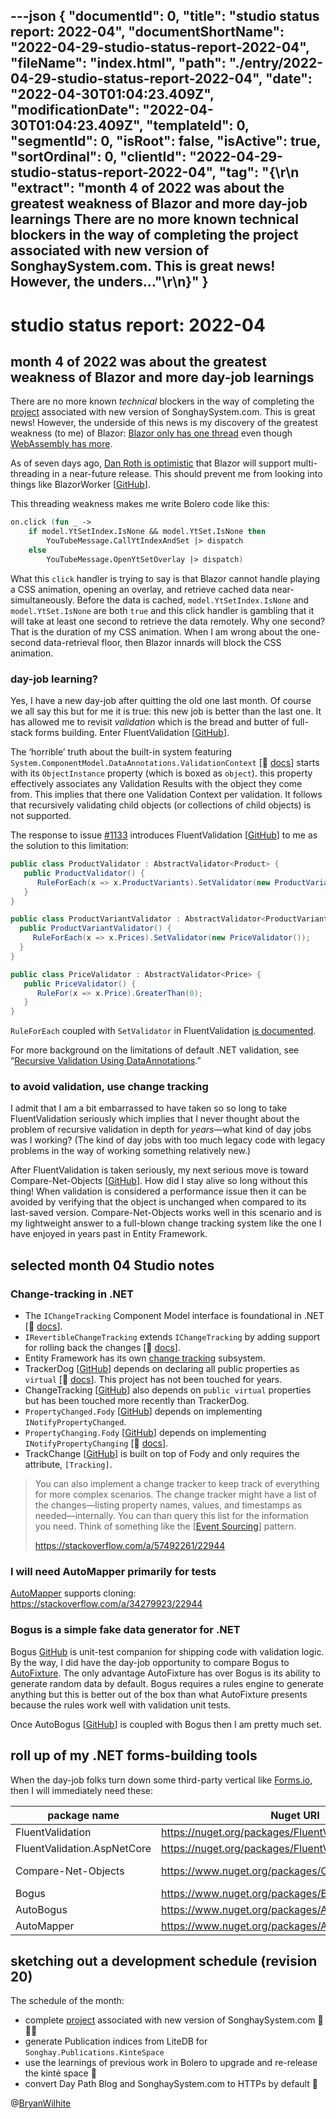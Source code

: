 ---json
{
  "documentId": 0,
  "title": "studio status report: 2022-04",
  "documentShortName": "2022-04-29-studio-status-report-2022-04",
  "fileName": "index.html",
  "path": "./entry/2022-04-29-studio-status-report-2022-04",
  "date": "2022-04-30T01:04:23.409Z",
  "modificationDate": "2022-04-30T01:04:23.409Z",
  "templateId": 0,
  "segmentId": 0,
  "isRoot": false,
  "isActive": true,
  "sortOrdinal": 0,
  "clientId": "2022-04-29-studio-status-report-2022-04",
  "tag": "{\r\n  \"extract\": \"month 4 of 2022 was about the greatest weakness of Blazor and more day-job learnings There are no more known technical blockers in the way of completing the  project associated with new version of SonghaySystem.com. This is great news! However, the unders…\"\r\n}"
}
---

# studio status report: 2022-04

## month 4 of 2022 was about the greatest weakness of Blazor and more day-job learnings

There are no more known _technical_ blockers in the way of completing the  [project](https://github.com/BryanWilhite/Songhay.Dashboard/projects/2) associated with new version of SonghaySystem.com. This is great news! However, the underside of this news is my discovery of the greatest weakness (to me) of Blazor: [Blazor only has one thread](https://github.com/dotnet/aspnetcore/issues/14253#issuecomment-534118256) even though [WebAssembly has more](https://web.dev/webassembly-threads/).

As of seven days ago, [Dan Roth is optimistic](https://github.com/dotnet/aspnetcore/issues/17730#issuecomment-1106583704) that Blazor will support multi-threading in a near-future release. This should prevent me from looking into things like BlazorWorker [[GitHub](https://github.com/Tewr/BlazorWorker)].

This threading weakness makes me write Bolero code like this:

```fsharp
on.click (fun _ ->
    if model.YtSetIndex.IsNone && model.YtSet.IsNone then
        YouTubeMessage.CallYtIndexAndSet |> dispatch
    else
        YouTubeMessage.OpenYtSetOverlay |> dispatch)
```

What this `click` handler is trying to say is that Blazor cannot handle playing a CSS animation, opening an overlay, and retrieve cached data near-simultaneously. Before the data is cached, `model.YtSetIndex.IsNone` and `model.YtSet.IsNone` are both `true` and this click handler is gambling that it will take at least one second to retrieve the data remotely. Why one second? That is the duration of my CSS animation. When I am wrong about the one-second data-retrieval floor, then Blazor innards will block the CSS animation.

### day-job learning?

Yes, I have a new day-job after quitting the old one last month. Of course we all say this but for me it is true: this new job is better than the last one. It has allowed me to revisit _validation_ which is the bread and butter of full-stack forms building. Enter FluentValidation [[GitHub](https://github.com/FluentValidation/FluentValidation)].

The ‘horrible’ truth about the built-in system featuring `System.ComponentModel.DataAnnotations.ValidationContext` [📖 [docs](https://docs.microsoft.com/en-us/dotnet/api/system.componentmodel.dataannotations.validationcontext?view=net-6.0)] starts with its `ObjectInstance` property (which is boxed as `object`). this property effectively associates any Validation Results with the object they come from. This implies that there one Validation Context per validation. It follows that recursively validating child objects (or collections of child objects) is not supported.

The response to issue [#1133](https://github.com/FluentValidation/FluentValidation/issues/1133) introduces FluentValidation [[GitHub](https://github.com/FluentValidation/FluentValidation)] to me as the solution to this limitation:

```csharp
public class ProductValidator : AbstractValidator<Product> {
   public ProductValidator() {
      RuleForEach(x => x.ProductVariants).SetValidator(new ProductVariantValidator());
   }
}

public class ProductVariantValidator : AbstractValidator<ProductVariant> {
  public ProductVariantValidator() {
     RuleForEach(x => x.Prices).SetValidator(new PriceValidator());
  }
}

public class PriceValidator : AbstractValidator<Price> {
   public PriceValidator() {
      RuleFor(x => x.Price).GreaterThan(0);
   }
}
```

`RuleForEach` coupled with `SetValidator` in FluentValidation [is documented](https://docs.fluentvalidation.net/en/latest/collections.html#collections-of-complex-types).

For more background on the limitations of default .NET validation, see “[Recursive Validation Using DataAnnotations](http://www.technofattie.com/2011/10/05/recursive-validation-using-dataannotations.html).”

### to avoid validation, use change tracking

I admit that I am a bit embarrassed to have taken so so long to take FluentValidation seriously which implies that I never thought about the problem of recursive validation in depth for _years_—what kind of day jobs was I working? (The kind of day jobs with too much legacy code with legacy problems in the way of working something relatively new.)

After FluentValidation is taken seriously, my next serious move is toward Compare-Net-Objects [[GitHub](https://github.com/GregFinzer/Compare-Net-Objects)]. How did I stay alive so long without this thing! When validation is considered a performance issue then it can be avoided by verifying that the object is unchanged when compared to its last-saved version. Compare-Net-Objects works well in this scenario and is my lightweight answer to a full-blown change tracking system like the one I have enjoyed in years past in Entity Framework.

## selected month 04 Studio notes

### Change-tracking in .NET

- The `IChangeTracking` Component Model interface is foundational in .NET [📖 [docs](https://docs.microsoft.com/en-us/dotnet/api/system.componentmodel.ichangetracking?view=net-6.0)].
- `IRevertibleChangeTracking` extends `IChangeTracking` by adding support for rolling back the changes [📖 [docs](https://docs.microsoft.com/en-us/dotnet/api/system.componentmodel.irevertiblechangetracking?view=net-6.0)].
- Entity Framework has its own [change tracking](https://docs.microsoft.com/en-us/ef/core/change-tracking/) subsystem.
- TrackerDog [[GitHub](https://github.com/mfidemraizer/trackerdog)] depends on declaring all public properties as `virtual` [📖 [docs](http://mfidemraizer.github.io/trackerdog/html/52e40f26-3dfe-47e0-adf1-09233e98f42e.htm#objects2trackable)]. This project has not been touched for years.
- ChangeTracking [[GitHub](https://github.com/joelweiss/ChangeTracking)] also depends on `public virtual` properties but has been touched more recently than TrackerDog.
- `PropertyChanged.Fody` [[GitHub](https://github.com/Fody/PropertyChanged)] depends on implementing `INotifyPropertyChanged`.
- `PropertyChanging.Fody` [[GitHub](https://github.com/Fody/PropertyChanging)] depends on implementing `INotifyPropertyChanging` [📖 [docs](https://docs.microsoft.com/en-us/dotnet/api/system.componentmodel.inotifypropertychanging?redirectedfrom=MSDN&view=net-6.0)].
- TrackChange [[GitHub](https://github.com/jrt324/TrackChange)] is built on top of Fody and only requires the attribute, `[Tracking]`.

>You can also implement a change tracker to keep track of everything for more complex scenarios. The change tracker might have a list of the changes—listing property names, values, and timestamps as needed—internally. You can than query this list for the information you need. Think of something like the [[Event Sourcing](https://martinfowler.com/eaaDev/EventSourcing.html)] pattern.
>
><https://stackoverflow.com/a/57492261/22944>

### I will need AutoMapper primarily for tests

[AutoMapper](https://docs.automapper.org/en/latest/index.html) supports cloning: <https://stackoverflow.com/a/34279923/22944>

### Bogus is a simple fake data generator for .NET

Bogus [GitHub](https://github.com/bchavez/Bogus) is unit-test companion for shipping code with validation logic. By the way, I did have the day-job opportunity to compare Bogus to [AutoFixture](https://autofixture.github.io/). The only advantage AutoFixture has over Bogus is its ability to generate random data by default. Bogus requires a rules engine to generate anything but this is better out of the box than what AutoFixture presents because the rules work well with validation unit tests.

Once AutoBogus [[GitHub](https://github.com/nickdodd79/AutoBogus)] is coupled with Bogus then I am pretty much set.

## roll up of my .NET forms-building tools

When the day-job folks turn down some third-party vertical like [Forms.io](https://forms.io/), then I will immediately need these:

| package name | Nuget URI | GitHub URI
|- |- |-
| FluentValidation | <https://nuget.org/packages/FluentValidation> | <https://github.com/FluentValidation/FluentValidation> |
| FluentValidation.AspNetCore | <https://nuget.org/packages/FluentValidation.AspNetCore> | <https://github.com/FluentValidation/FluentValidation> |
| Compare-Net-Objects | <https://www.nuget.org/packages/CompareNETObjects> | <https://github.com/GregFinzer/Compare-Net-Objects> |
| Bogus | <https://www.nuget.org/packages/Bogus/> | <https://github.com/bchavez/Bogus> |
| AutoBogus | <https://www.nuget.org/packages/AutoBogus/> | <https://github.com/nickdodd79/AutoBogus> |
| AutoMapper | <https://www.nuget.org/packages/AutoMapper/> | <https://github.com/AutoMapper/AutoMapper> |

## sketching out a development schedule (revision 20)

The schedule of the month:

- complete [project](https://github.com/BryanWilhite/Songhay.Dashboard/projects/2) associated with new version of SonghaySystem.com 📜🚜🔨
- generate Publication indices from LiteDB for `Songhay.Publications.KinteSpace`
- use the learnings of previous work in Bolero to upgrade and re-release the kinté space 🚀
- convert Day Path Blog and SonghaySystem.com to HTTPs by default 🔐

@[BryanWilhite](https://twitter.com/BryanWilhite)
